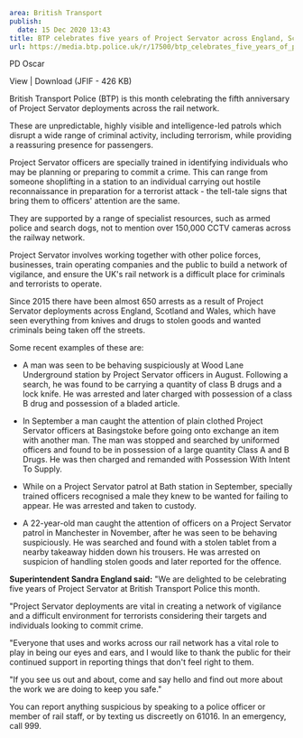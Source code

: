 ```yaml
area: British Transport
publish:
  date: 15 Dec 2020 13:43
title: BTP celebrates five years of Project Servator across England, Scotland and Wales
url: https://media.btp.police.uk/r/17500/btp_celebrates_five_years_of_project_servator_acr
```

PD Oscar

View | Download (JFIF - 426 KB)

British Transport Police (BTP) is this month celebrating the fifth anniversary of Project Servator deployments across the rail network.

These are unpredictable, highly visible and intelligence-led patrols which disrupt a wide range of criminal activity, including terrorism, while providing a reassuring presence for passengers.

Project Servator officers are specially trained in identifying individuals who may be planning or preparing to commit a crime. This can range from someone shoplifting in a station to an individual carrying out hostile reconnaissance in preparation for a terrorist attack - the tell-tale signs that bring them to officers' attention are the same.

They are supported by a range of specialist resources, such as armed police and search dogs, not to mention over 150,000 CCTV cameras across the railway network.

Project Servator involves working together with other police forces, businesses, train operating companies and the public to build a network of vigilance, and ensure the UK's rail network is a difficult place for criminals and terrorists to operate.

Since 2015 there have been almost 650 arrests as a result of Project Servator deployments across England, Scotland and Wales, which have seen everything from knives and drugs to stolen goods and wanted criminals being taken off the streets.

Some recent examples of these are:

 * A man was seen to be behaving suspiciously at Wood Lane Underground station by Project Servator officers in August. Following a search, he was found to be carrying a quantity of class B drugs and a lock knife. He was arrested and later charged with possession of a class B drug and possession of a bladed article.

 * In September a man caught the attention of plain clothed Project Servator officers at Basingstoke before going onto exchange an item with another man. The man was stopped and searched by uniformed officers and found to be in possession of a large quantity Class A and B Drugs. He was then charged and remanded with Possession With Intent To Supply.

 * While on a Project Servator patrol at Bath station in September, specially trained officers recognised a male they knew to be wanted for failing to appear. He was arrested and taken to custody.

 * A 22-year-old man caught the attention of officers on a Project Servator patrol in Manchester in November, after he was seen to be behaving suspiciously. He was searched and found with a stolen tablet from a nearby takeaway hidden down his trousers. He was arrested on suspicion of handling stolen goods and later reported for the offence.

**Superintendent Sandra England said:** "We are delighted to be celebrating five years of Project Servator at British Transport Police this month.

"Project Servator deployments are vital in creating a network of vigilance and a difficult environment for terrorists considering their targets and individuals looking to commit crime.

"Everyone that uses and works across our rail network has a vital role to play in being our eyes and ears, and I would like to thank the public for their continued support in reporting things that don't feel right to them.

"If you see us out and about, come and say hello and find out more about the work we are doing to keep you safe."

You can report anything suspicious by speaking to a police officer or member of rail staff, or by texting us discreetly on 61016. In an emergency, call 999.
